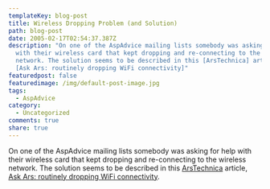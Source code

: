 ```yaml
---
templateKey: blog-post
title: Wireless Dropping Problem (and Solution)
path: blog-post
date: 2005-02-17T02:54:37.387Z
description: "On one of the AspAdvice mailing lists somebody was asking for help
  with their wireless card that kept dropping and re-connecting to the wireless
  network. The solution seems to be described in this [ArsTechnica] article,
  [Ask Ars: routinely dropping WiFi connectivity]"
featuredpost: false
featuredimage: /img/default-post-image.jpg
tags:
  - AspAdvice
category:
  - Uncategorized
comments: true
share: true
---
```

<!--StartFragment-->

On one of the AspAdvice mailing lists somebody was asking for help with their wireless card that kept dropping and re-connecting to the wireless network. The solution seems to be described in this [ArsTechnica](http://arstechnica.com/) article, [Ask Ars: routinely dropping WiFi connectivity](http://arstechnica.com/news/posts/1080251780.html).

<!--EndFragment-->